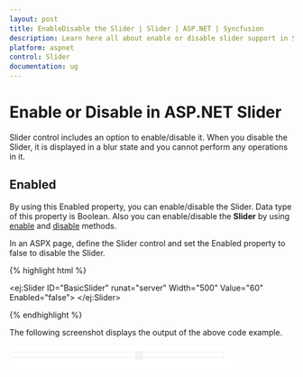 ```yaml
---
layout: post
title: EnableDisable the Slider | Slider | ASP.NET | Syncfusion
description: Learn here all about enable or disable slider support in Syncfusion ASP.NET Slider control, its element, and more
platform: aspnet
control: Slider
documentation: ug
---
```


# Enable or Disable in ASP.NET Slider

Slider control includes an option to enable/disable it. When you disable the Slider, it is displayed in a blur state and you cannot perform any operations in it.

## Enabled     

By using this Enabled property, you can enable/disable the Slider. Data type of this property is Boolean. Also you can enable/disable the **Slider** by using [enable](https://help.syncfusion.com/api/js/ejslider#methods:enable) and [disable](https://help.syncfusion.com/api/js/ejslider#methods:disable) methods.

In an ASPX page, define the Slider control and set the Enabled property to false to disable the Slider. 

{% highlight html %}

<ej:Slider ID="BasicSlider" runat="server" Width="500" Value="60" Enabled="false"> </ej:Slider>

{% endhighlight %}

The following screenshot displays the output of the above code example.

 ![Enable in ASP.NET Slider](EnableDisable-the-Slider_images/EnableDisable-the-Slider_img1.png)



